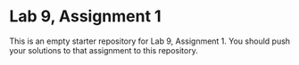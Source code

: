 # Lab 9, Assignment 1

This is an empty starter repository for Lab 9, Assignment 1. You should push your solutions to that assignment to this repository.

